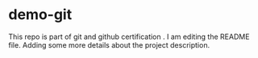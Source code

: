# demo-git
This repo is part of git and github certification .
I am editing the README file. Adding some more details about the project description.
